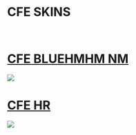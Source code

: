 # CFE SKINS
<p align="center">
  
  <br>

</p>

# [CFE BLUEHMHM NM](https://drive.google.com/file/d/17wc5eXdiewa7YTKG4Wonwf3G_Agdj6FB/view?usp=drive_link&export=download)
[![](https://github.com/user-attachments/assets/4018d930-5dd5-4b76-b4a3-d48b3377a49a)](https://drive.google.com/file/d/17wc5eXdiewa7YTKG4Wonwf3G_Agdj6FB/view?usp=drive_link&export=download)

# [CFE HR]()
[![](https://github.com/user-attachments/assets/9f4fda7a-fd06-4ce7-b5ef-82a865abea18)]()

